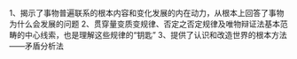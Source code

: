 1、揭示了事物普遍联系的根本内容和变化发展的内在动力，从根本上回答了事物为什么会发展的问题
2、贯穿量变质变规律、否定之否定规律及唯物辩证法基本范畴的中心线索，也是理解这些规律的“钥匙”
3、提供了认识和改造世界的根本方法——矛盾分析法